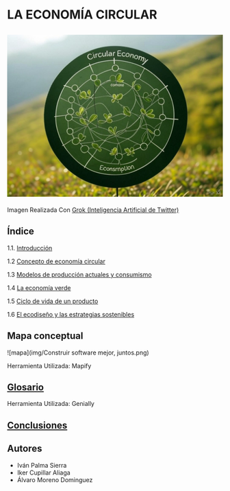 # LA ECONOMÍA CIRCULAR
![economia_circular](img/economia_circular.jpg)
---
Imagen Realizada Con [Grok (Inteligencia Artificial de Twitter)](https://x.ai/)
## Índice
1.1. [Introducción](introduccion.md)

1.2 [Concepto de economía circular](.md)

1.3 [Modelos de producción actuales y consumismo](.md)

1.4 [La economía verde](.md)

1.5 [Ciclo de vida de un producto](.md)

1.6 [El ecodiseño y las estrategias sostenibles](.md)

## Mapa conceptual

![mapa](img/Construir software mejor, juntos.png)

Herramienta Utilizada: Mapify
## [Glosario]()
Herramienta Utilizada: Genially
## [Conclusiones](conclusion.md)
## Autores
- Iván Palma Sierra
- Iker Cupillar Aliaga
- Álvaro Moreno Dominguez
